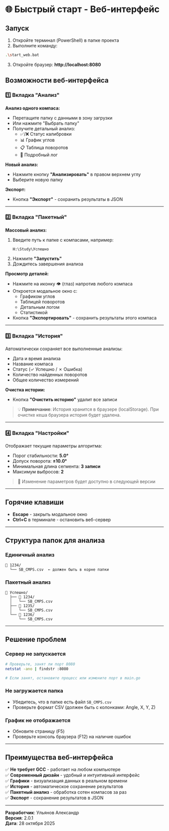 # 🌐 Быстрый старт - Веб-интерфейс

## Запуск

1. Откройте терминал (PowerShell) в папке проекта
2. Выполните команду:
```bash
.\start_web.bat
```
3. Откройте браузер: **http://localhost:8080**

## Возможности веб-интерфейса

### 1️⃣ Вкладка "Анализ"

**Анализ одного компаса:**
- Перетащите папку с данными в зону загрузки
- Или нажмите "Выбрать папку"
- Получите детальный анализ:
  - ✅/❌ Статус калибровки
  - 📊 График углов
  - 📋 Таблица поворотов
  - 📝 Подробный лог

**Новый анализ:**
- Нажмите кнопку **"Анализировать"** в правом верхнем углу
- Выберите новую папку

**Экспорт:**
- Кнопка **"Экспорт"** - сохранить результаты в JSON

---

### 2️⃣ Вкладка "Пакетный"

**Массовый анализ:**
1. Введите путь к папке с компасами, например:
   ```
   H:\Study\Успешно
   ```
2. Нажмите **"Запустить"**
3. Дождитесь завершения анализа

**Просмотр деталей:**
- Нажмите на иконку 👁️ (глаз) напротив любого компаса
- Откроется модальное окно с:
  - Графиком углов
  - Таблицей поворотов
  - Детальным логом
  - Статистикой
- Кнопка **"Экспортировать"** - сохранить результаты этого компаса

---

### 3️⃣ Вкладка "История"

Автоматически сохраняет все выполненные анализы:
- Дата и время анализа
- Название компаса
- Статус (✓ Успешно / ✗ Ошибка)
- Количество найденных поворотов
- Общее количество измерений

**Очистка истории:**
- Кнопка **"Очистить историю"** удалит все записи

> 💡 **Примечание**: История хранится в браузере (localStorage). При очистке кеша браузера история будет удалена.

---

### 4️⃣ Вкладка "Настройки"

Отображает текущие параметры алгоритма:
- Порог стабильности: **5.0°**
- Допуск поворота: **±10.0°**
- Минимальная длина сегмента: **3 записи**
- Максимум выбросов: **2**

> 🔧 Изменение параметров будет доступно в следующей версии

---

## Горячие клавиши

- **Escape** - закрыть модальное окно
- **Ctrl+C** в терминале - остановить веб-сервер

---

## Структура папок для анализа

### Единичный анализ
```
📁 1234/
  └── SB_CMPS.csv  ← должен быть в корне папки
```

### Пакетный анализ
```
📁 Успешно/
  ├── 📁 1234/
  │   └── SB_CMPS.csv
  ├── 📁 1235/
  │   └── SB_CMPS.csv
  └── 📁 1236/
      └── SB_CMPS.csv
```

---

## Решение проблем

### Сервер не запускается
```bash
# Проверьте, занят ли порт 8080
netstat -ano | findstr :8080

# Если занят, остановите процесс или измените порт в main.go
```

### Не загружается папка
- Убедитесь, что в папке есть файл `SB_CMPS.csv`
- Проверьте формат CSV (должен быть с колонками: Angle, X, Y, Z)

### График не отображается
- Обновите страницу (F5)
- Проверьте консоль браузера (F12) на наличие ошибок

---

## Преимущества веб-интерфейса

✅ **Не требует GCC** - работает на любом компьютере  
✅ **Современный дизайн** - удобный и интуитивный интерфейс  
✅ **Графики** - визуализация данных в реальном времени  
✅ **История** - автоматическое сохранение результатов  
✅ **Пакетный анализ** - обработка сотен компасов за раз  
✅ **Экспорт** - сохранение результатов в JSON  

---

**Разработчик**: Ульянов Александр  
**Версия**: 2.0.1  
**Дата**: 28 октября 2025


